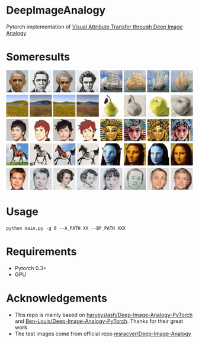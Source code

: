 # DeepImageAnalogy
Pytorch implementation of [Visual Attribute Transfer through Deep Image Analogy](https://arxiv.org/pdf/1705.01088.pdf)

# Someresults

![results](https://github.com/Kexiii/DeepImageAnalogy/blob/master/results.png)

# Usage
```
python main.py -g 0 --A_PATH XX --BP_PATH XXX
```

# Requirements
* Pytorch 0.3+
* GPU

# Acknowledgements
* This repo is mainly based on [harveyslash/Deep-Image-Analogy-PyTorch](https://github.com/harveyslash/Deep-Image-Analogy-PyTorch) and [Ben-Louis/Deep-Image-Analogy-PyTorch](https://github.com/Ben-Louis/Deep-Image-Analogy-PyTorch). Thanks for their great work.
* The test images come from official repo [msracver/Deep-Image-Analogy](https://github.com/msracver/Deep-Image-Analogy)
